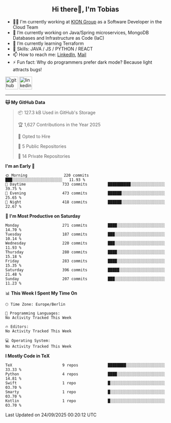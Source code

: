 <h2 align="center">Hi there👋, I'm Tobias</h2>

- 🧑‍💼 I'm currently working at [KION Group](https://www.kiongroup.com/) as a Software Developer in the Cloud Team
- 🔭 I’m currently working on Java/Spring microservices, MongoDB Databases and Infrastructure as Code (IaC)
- 🌱 I’m currently learning Terraform
- 💪 Skills: JAVA / JS / PYTHON / REACT
- 📫 How to reach me: [LinkedIn](https://www.linkedin.com/in/tgoetz), [Mail](mailto:mail@tobiasgoetz.com) 
- ⚡ Fun fact: Why do programmers prefer dark mode? Because light attracts bugs!

[<img src='https://cdn.jsdelivr.net/npm/simple-icons@3.0.1/icons/github.svg' alt='github' height='40'>](https://github.com/TobiasGoetz)  [<img src='https://cdn.jsdelivr.net/npm/simple-icons@3.0.1/icons/linkedin.svg' alt='linkedin' height='40'>](https://www.linkedin.com/in/tgoetz/)  

---

<!--START_SECTION:waka-->
**🐱 My GitHub Data** 

> 📦 127.3 kB Used in GitHub's Storage 
 > 
> 🏆 1,627 Contributions in the Year 2025
 > 
> 💼 Opted to Hire
 > 
> 📜 5 Public Repositories 
 > 
> 🔑 14 Private Repositories 
 > 
**I'm an Early 🐤** 

```text
🌞 Morning                220 commits         ███░░░░░░░░░░░░░░░░░░░░░░   11.93 % 
🌆 Daytime                733 commits         ██████████░░░░░░░░░░░░░░░   39.75 % 
🌃 Evening                473 commits         ██████░░░░░░░░░░░░░░░░░░░   25.65 % 
🌙 Night                  418 commits         ██████░░░░░░░░░░░░░░░░░░░   22.67 % 
```
📅 **I'm Most Productive on Saturday** 

```text
Monday                   271 commits         ████░░░░░░░░░░░░░░░░░░░░░   14.70 % 
Tuesday                  187 commits         ███░░░░░░░░░░░░░░░░░░░░░░   10.14 % 
Wednesday                220 commits         ███░░░░░░░░░░░░░░░░░░░░░░   11.93 % 
Thursday                 280 commits         ████░░░░░░░░░░░░░░░░░░░░░   15.18 % 
Friday                   283 commits         ████░░░░░░░░░░░░░░░░░░░░░   15.35 % 
Saturday                 396 commits         █████░░░░░░░░░░░░░░░░░░░░   21.48 % 
Sunday                   207 commits         ███░░░░░░░░░░░░░░░░░░░░░░   11.23 % 
```


📊 **This Week I Spent My Time On** 

```text
🕑︎ Time Zone: Europe/Berlin

💬 Programming Languages: 
No Activity Tracked This Week

🔥 Editors: 
No Activity Tracked This Week

💻 Operating System: 
No Activity Tracked This Week
```

**I Mostly Code in TeX** 

```text
TeX                      9 repos             ████████░░░░░░░░░░░░░░░░░   33.33 % 
Python                   4 repos             ████░░░░░░░░░░░░░░░░░░░░░   14.81 % 
Swift                    1 repo              █░░░░░░░░░░░░░░░░░░░░░░░░   03.70 % 
Smarty                   1 repo              █░░░░░░░░░░░░░░░░░░░░░░░░   03.70 % 
Kotlin                   1 repo              █░░░░░░░░░░░░░░░░░░░░░░░░   03.70 % 
```




 Last Updated on 24/09/2025 00:20:12 UTC
<!--END_SECTION:waka-->
